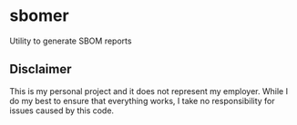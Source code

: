 # sbomer 

Utility to generate SBOM reports

## Disclaimer

This is my personal project and it does not represent my employer. While I do my best to ensure that everything works, I take no responsibility for issues caused by this code.
